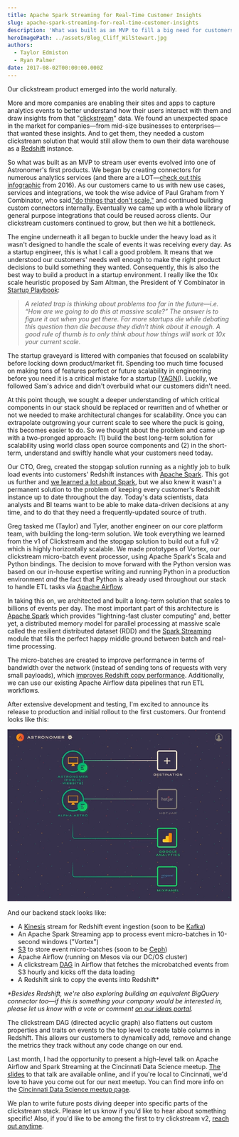 ```yaml
---
title: Apache Spark Streaming for Real-Time Customer Insights
slug: apache-spark-streaming-for-real-time-customer-insights
description: 'What was built as an MVP to fill a big need for customers has evolved into one of Astronomer''s first products. '
heroImagePath: ../assets/Blog_Cliff_WilStewart.jpg
authors:
  - Taylor Edmiston
  - Ryan Palmer
date: 2017-08-02T00:00:00.000Z
---
```


Our clickstream product emerged into the world naturally.

More and more companies are enabling their sites and apps to capture analytics events to better understand how their users interact with them and draw insights from that "[clickstream](https://searchcrm.techtarget.com/definition/clickstream-analysis)" data. We found an unexpected space in the market for companies—from mid-size businesses to enterprises—that wanted these insights. And to get them, they needed a custom clickstream solution that would still allow them to own their data warehouse as a [Redshift](https://aws.amazon.com/redshift/) instance.

So what was built as an MVP to stream user events evolved into one of Astronomer's first products. We began by creating connectors for numerous analytics services (and there are a LOT—[check out this infographic](https://cdn.chiefmartec.com/wp-content/uploads/2016/03/marketing_technology_landscape_2016.jpg) from 2016). As our customers came to us with new use cases, services and integrations, we took the wise advice of Paul Graham from Y Combinator, who said,["do things that don't scale,"](https://paulgraham.com/ds.html) and continued building custom connectors internally. Eventually we came up with a whole library of general purpose integrations that could be reused across clients. Our clickstream customers continued to grow, but then we hit a bottleneck.

The engine underneath it all began to buckle under the heavy load as it wasn't designed to handle the scale of events it was receiving every day. As a startup engineer, this is what I call a good problem. It means that we understood our customers' needs well enough to make the right product decisions to build something they wanted. Consequently, this is also the best way to build a product in a startup environment. I really like the 10x scale heuristic proposed by Sam Altman, the President of Y Combinator in [Startup Playbook](https://playbook.samaltman.com/#growth):

> _A related trap is thinking about problems too far in the future—i.e. “How are we going to do this at massive scale?” The answer is to figure it out when you get there. Far more startups die while debating this question than die because they didn’t think about it enough. A good rule of thumb is to only think about how things will work at 10x your current scale._

The startup graveyard is littered with companies that focused on scalability before locking down product/market fit. Spending too much time focused on making tons of features perfect or future scalability in engineering before you need it is a critical mistake for a startup ([YAGNI](https://martinfowler.com/bliki/Yagni.html)). Luckily, we followed Sam's advice and didn't overbuild what our customers didn't need.

At this point though, we sought a deeper understanding of which critical components in our stack should be replaced or rewritten and of whether or not we needed to make architectural changes for scalability. Once you can extrapolate outgrowing your current scale to see where the puck is going, this becomes easier to do. So we thought about the problem and came up with a two-pronged approach: (1) build the best long-term solution for scalability using world class open source components and (2) in the short-term, understand and swiftly handle what your customers need today.

Our CTO, Greg, created the stopgap solution running as a nightly job to bulk load events into customers' Redshift instances with [Apache Spark](https://spark.apache.org/). This got us further and  [we learned a lot about Spark](https://www.astronomer.io/blog/adding-apache-spark-to-astronomer), but we also knew it wasn't a permanent solution to the problem of keeping every customer's Redshift instance up to date throughout the day. Today's data scientists, data analysts and BI teams want to be able to make data-driven decisions at any time, and to do that they need a frequently-updated source of truth.

Greg tasked me (Taylor) and Tyler, another engineer on our core platform team, with building the long-term solution. We took everything we learned from the v1 of Clickstream and the stopgap solution to build out a full v2 which is highly horizontally scalable. We made prototypes of Vortex, our clickstream micro-batch event processor, using Apache Spark's Scala and Python bindings. The decision to move forward with the Python version was based on our in-house expertise writing and running Python in a production environment _and_ the fact that Python is already used throughout our stack to handle ETL tasks via [Apache Airflow](https://medium.com/airbnb-engineering/airflow-a-workflow-management-platform-46318b977fd8).

In taking this on, we architected and built a long-term solution that scales to billions of events per day. The most important part of this architecture is [Apache Spark](https://spark.apache.org/) which provides "lightning-fast cluster computing" and, better yet, a distributed memory model for parallel processing at massive scale called the resilient distributed dataset (RDD) and the [Spark Streaming](https://spark.apache.org/streaming/) module that fills the perfect happy middle ground between batch and real-time processing.

The micro-batches are created to improve performance in terms of bandwidth over the network (instead of sending tons of requests with very small payloads), which [improves Redshift copy performance](https://stackoverflow.com/a/25594451/149428). Additionally, we can use our existing Apache Airflow data pipelines that run ETL workflows.

After extensive development and testing, I'm excited to announce its release to production and initial rollout to the first customers. Our frontend looks like this:

![Astronomerv2-Dashboard-Animated.gif](../assets/Astronomerv2-Dashboard-Animated.gif)

And our backend stack looks like:

- A [Kinesis](https://aws.amazon.com/kinesis/) stream for Redshift event ingestion (soon to be [Kafka](https://kafka.apache.org/))
- An Apache Spark Streaming app to process event micro-batches in 10-second windows ("Vortex")
- [S3](https://aws.amazon.com/s3/) to store event micro-batches (soon to be [Ceph](https://ceph.com/))
- Apache Airflow (running on Mesos via our DC/OS cluster)
- A clickstream [DAG](https://www.astronomer.io/blog/what-exactly-is-a-dag) in Airflow that fetches the microbatched events from S3 hourly and kicks off the data loading
- A Redshift sink to copy the events into Redshift\*

_\*Besides Redshift, we're also exploring building an equivalent BigQuery connector too—if this is something your company would be interested in, please let us know with a vote or comment [on our ideas portal](https://ideas.astronomer.io/ideas/A-I-75)._

The clickstream DAG (directed acyclic graph) also flattens out custom properties and traits on events to the top level to create table columns in Redshift. This allows our customers to dynamically add, remove and change the metrics they track without any code change on our end.

Last month, I had the opportunity to present a high-level talk on Apache Airflow and Spark Streaming at the Cincinnati Data Science meetup. [The slides](https://paper.dropbox.com/doc/Airflow-Spark-talk-cnpGgauiqEK1Ot5dUeICj) to that talk are available online, and if you're local to Cincinnati, we'd love to have you come out for our next meetup. You can find more info on the [Cincinnati Data Science meetup page](https://www.meetup.com/Cincinnati-Data-Science/).

We plan to write future posts diving deeper into specific parts of the clickstream stack. Please let us know if you'd like to hear about something specific! Also, if you'd like to be among the first to try clickstream v2, [reach out anytime](https://www.astronomer.io/contact).